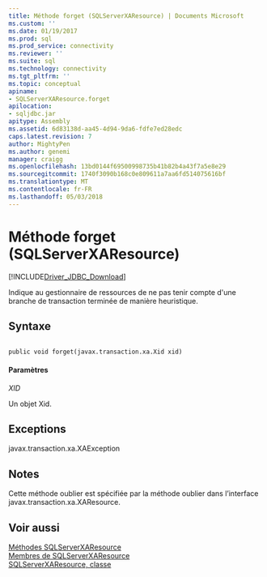 ```yaml
---
title: Méthode forget (SQLServerXAResource) | Documents Microsoft
ms.custom: ''
ms.date: 01/19/2017
ms.prod: sql
ms.prod_service: connectivity
ms.reviewer: ''
ms.suite: sql
ms.technology: connectivity
ms.tgt_pltfrm: ''
ms.topic: conceptual
apiname:
- SQLServerXAResource.forget
apilocation:
- sqljdbc.jar
apitype: Assembly
ms.assetid: 6d83138d-aa45-4d94-9da6-fdfe7ed28edc
caps.latest.revision: 7
author: MightyPen
ms.author: genemi
manager: craigg
ms.openlocfilehash: 13bd0144f69500998735b41b82b4a43f7a5e8e29
ms.sourcegitcommit: 1740f3090b168c0e809611a7aa6fd514075616bf
ms.translationtype: MT
ms.contentlocale: fr-FR
ms.lasthandoff: 05/03/2018
---
```

# <a name="forget-method-sqlserverxaresource"></a>Méthode forget (SQLServerXAResource)
[!INCLUDE[Driver_JDBC_Download](../../../includes/driver_jdbc_download.md)]

  Indique au gestionnaire de ressources de ne pas tenir compte d'une branche de transaction terminée de manière heuristique.  
  
## <a name="syntax"></a>Syntaxe  
  
```  
  
public void forget(javax.transaction.xa.Xid xid)  
```  
  
#### <a name="parameters"></a>Paramètres  
 *XID*  
  
 Un objet Xid.  
  
## <a name="exceptions"></a>Exceptions  
 javax.transaction.xa.XAException  
  
## <a name="remarks"></a>Notes  
 Cette méthode oublier est spécifiée par la méthode oublier dans l’interface javax.transaction.xa.XAResource.  
  
## <a name="see-also"></a>Voir aussi  
 [Méthodes SQLServerXAResource](../../../connect/jdbc/reference/sqlserverxaresource-methods.md)   
 [Membres de SQLServerXAResource](../../../connect/jdbc/reference/sqlserverxaresource-members.md)   
 [SQLServerXAResource, classe](../../../connect/jdbc/reference/sqlserverxaresource-class.md)  
  
  
